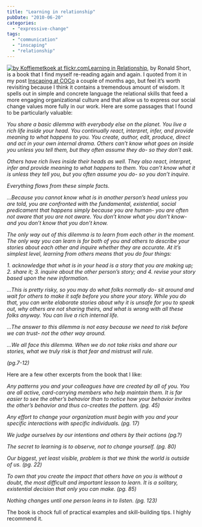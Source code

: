 ```yaml
---
title: "Learning in relationship"
pubDate: "2010-06-20"
categories: 
  - "expressive-change"
tags: 
  - "communication"
  - "inscaping"
  - "relationship"
---
```


[![](https://organizationunbound.org/wp-content/uploads/2010/06/dancingrock-300x199.jpg "by Koffiemetkoek at flickr.com")](http://www.flickr.com/photos/koffiemetkoek/22449870/)[Learning in Relationship](http://learninginaction.com/services/publications-bookstore/books/#lir), by Ronald Short, is a book that I find myself re-reading again and again. I quoted from it in my post [Inscaping at COCo](https://organizationunbound.org/expressive-change/388/) a couple of months ago, but feel it’s worth revisiting because I think it contains a tremendous amount of wisdom. It spells out in simple and concrete language the relational skills that feed a more engaging organizational culture and that allow us to express our social change values more fully in our work. Here are some passages that I found to be particularly valuable:

_You share a basic dilemma with everybody else on the planet. You live a rich life inside your head. You continually react, interpret, infer, and provide meaning to what happens to you. You create, author, edit, produce, direct and act in your own internal drama. Others can’t know what goes on inside you unless you tell them, but they often assume they do- so they don’t ask._

_Others have rich lives inside their heads as well. They also react, interpret, infer and provide meaning to what happens to them. You can’t know what it is unless they tell you, but you often assume you do- so you don’t inquire._

_Everything flows from these simple facts._

_…Because you cannot know what is in another person’s head unless you are told, you are confronted with the fundamental, existential, social predicament that happens simply because you are human- you are often not aware that you are not aware. You don’t know what you don’t know- and you don’t know that you don’t know._

_The only way out of this dilemma is to learn from each other in the moment. The only way you can learn is for both of you and others to describe your stories about each other and inquire whether they are accurate. At it’s simplest level, learning from others means that you do four things:_

_1\. acknowledge that what is in your head is a story that you are making up; 2. share it; 3. inquire about the other person’s story; and 4. revise your story based upon the new information._

_…This is pretty risky, so you may do what folks normally do- sit around and wait for others to make it safe before you share your story. While you do that, you can write elaborate stories about why it is unsafe for you to speak out, why others are not sharing theirs, and what is wrong with all these folks anyway. You can live a rich internal life._

_…The answer to this dilemma is not easy because we need to risk before we can trust- not the other way around._

_…We all face this dilemma. When we do not take risks and share our stories, what we truly risk is that fear and mistrust will rule._

_(pg.7-12)_

Here are a few other excerpts from the book that I like:

_Any patterns you and your colleagues have are created by all of you. You are all active, card-carrying members who help maintain them. It is far easier to see the other’s behavior than to notice how your behavior invites the other’s behavior and thus co-creates the pattern. (pg. 45)_

_Any effort to change your organization must begin with you and your specific interactions with specific individuals. (pg. 17)_

_We judge ourselves by our intentions and others by their actions (pg.?)_

_The secret to learning is to observe, not to change yourself. (pg. 80)_

_Our biggest, yet least visible, problem is that we think the world is outside of us. (pg. 22)_

_To own that you create the impact that others have on you is without a doubt, the most difficult and important lesson to learn. It is a solitary, existential decision that only you can make. (pg. 85)_

_Nothing changes until one person leans in to listen. (pg. 123)_

The book is chock full of practical examples and skill-building tips. I highly recommend it.
